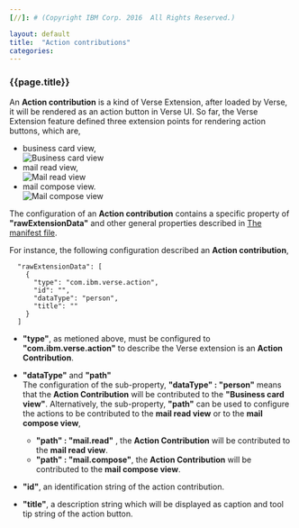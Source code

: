 ```yaml
---
[//]: # (Copyright IBM Corp. 2016  All Rights Reserved.)

layout: default
title:  "Action contributions"
categories: 
---
```


### {{page.title}}  


An __Action contribution__ is a kind of Verse Extension, after loaded by Verse, it will be rendered as an action button in Verse UI. So far, the Verse Extension feature defined three extension points for rendering action buttons, which are,  

* business card view,  
    ![Business card view]({{site.baseurl}}/tutorials/img/bizcard_action.png "business card view")   
* mail read view,  
    ![Mail read view]({{site.baseurl}}/tutorials/img/mailreadview.png "mail read view")   
* mail compose view.  
    ![Mail compose view]({{site.baseurl}}/tutorials/img/mailcomposeview.png "mail compose view")   


The configuration of an __Action contribution__ contains a specific property of __"rawExtensionData"__ and other general properties described in [The manifest file][1]. 

For instance, the following configuration described an __Action contribution__,  

```
  "rawExtensionData": [
    {
      "type": "com.ibm.verse.action", 
      "id": "", 
      "dataType": "person",
      "title": ""
    }
  ]
```



* __"type"__, as metioned above,  must be configured to  __"com.ibm.verse.action"__  to describe the Verse extension is an __Action Contribution__.  

* __"dataType"__ and __"path"__  
The configuration of the sub-property, __"dataType" : "person"__ means that the __Action Contribution__ will be contributed to the __"Business card view"__. Alternatively, the sub-property, __"path"__ can be used to configure the actions to be contributed to the __mail read view__ or to the __mail compose view__,  
    - __"path" : "mail.read"__ ,  the __Action Contribution__ will be contributed to the __mail read view__.  
    - __"path" : "mail.compose"__,  the __Action Contribution__ will be contributed to the __mail compose view__.  

* __"id"__, an identification string of the action contribution.  

* __"title"__, a description string which will be displayed as caption and tool tip string of the action button.  





[1]: {{site.baseurl}}/tutorials/tutorial-ext-manifest.html